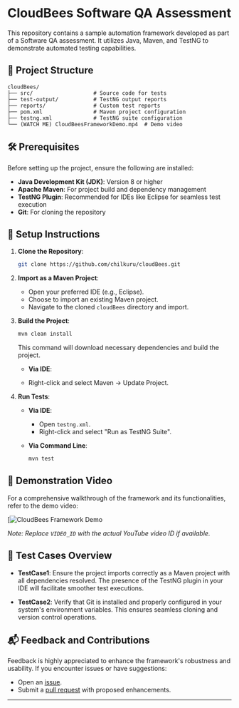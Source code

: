 
# CloudBees Software QA Assessment

This repository contains a sample automation framework developed as part of a Software QA assessment. It utilizes Java, Maven, and TestNG to demonstrate automated testing capabilities.

## 📁 Project Structure

```
cloudBees/
├── src/                   # Source code for tests
├── test-output/           # TestNG output reports
├── reports/               # Custom test reports
├── pom.xml                # Maven project configuration
├── testng.xml             # TestNG suite configuration
└── (WATCH ME) CloudBeesFrameworkDemo.mp4  # Demo video
```

## 🛠️ Prerequisites

Before setting up the project, ensure the following are installed:

* **Java Development Kit (JDK)**: Version 8 or higher
* **Apache Maven**: For project build and dependency management
* **TestNG Plugin**: Recommended for IDEs like Eclipse for seamless test execution
* **Git**: For cloning the repository

## 🚀 Setup Instructions

1. **Clone the Repository**:

   ```bash
   git clone https://github.com/chilkuru/cloudBees.git
   ```

2. **Import as a Maven Project**:

   * Open your preferred IDE (e.g., Eclipse).
   * Choose to import an existing Maven project.
   * Navigate to the cloned `cloudBees` directory and import.

3. **Build the Project**:

   ```bash
   mvn clean install
   ```
   This command will download necessary dependencies and build the project.
   
   * **Via IDE**:
 
   * Right-click and select Maven -> Update Project.
   
   

4. **Run Tests**:

   * **Via IDE**:

     * Open `testng.xml`.
     * Right-click and select "Run as TestNG Suite".
   * **Via Command Line**:

     ```bash
     mvn test
     ```

## 🎥 Demonstration Video

For a comprehensive walkthrough of the framework and its functionalities, refer to the demo video:

[![CloudBees Framework Demo](https://drive.google.com/file/d/1AcA02sDE1v72I4sxvrTygk1_OHug_bOS/view?usp=drive_link)

*Note: Replace `VIDEO_ID` with the actual YouTube video ID if available.*

## 📄 Test Cases Overview

* **TestCase1**: Ensure the project imports correctly as a Maven project with all dependencies resolved. The presence of the TestNG plugin in your IDE will facilitate smoother test executions.

* **TestCase2**: Verify that Git is installed and properly configured in your system's environment variables. This ensures seamless cloning and version control operations.

## 📬 Feedback and Contributions

Feedback is highly appreciated to enhance the framework's robustness and usability. If you encounter issues or have suggestions:

* Open an [issue](https://github.com/chilkuru/cloudBees/issues).
* Submit a [pull request](https://github.com/chilkuru/cloudBees/pulls) with proposed enhancements.

---

